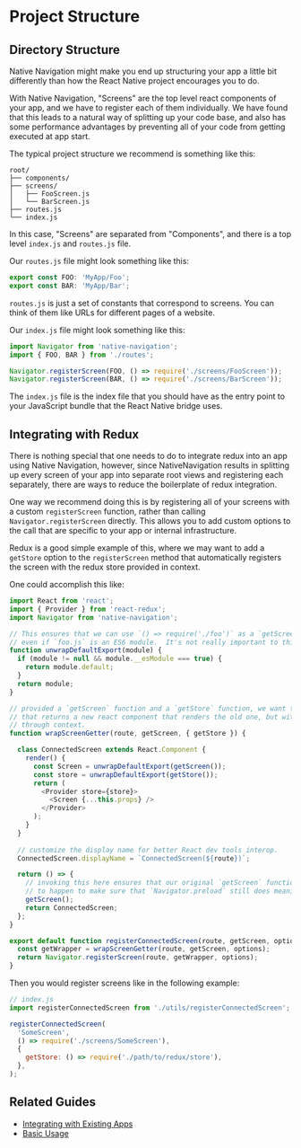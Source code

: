 # Project Structure


## Directory Structure

Native Navigation might make you end up structuring your app a little bit differently than 
how the React Native project encourages you to do.

With Native Navigation, "Screens" are the top level react components of your app, and we have to
register each of them individually. We have found that this leads to a natural way of splitting up
your code base, and also has some performance advantages by preventing all of your code from getting
executed at app start.

The typical project structure we recommend is something like this:

```
root/
├── components/
├── screens/
│   ├── FooScreen.js
│   └── BarScreen.js
├── routes.js
└── index.js
```

In this case, "Screens" are separated from "Components", and there is a top level `index.js` and `routes.js`
file.

Our `routes.js` file might look something like this:

```js
export const FOO: 'MyApp/Foo';
export const BAR: 'MyApp/Bar';
```

`routes.js` is just a set of constants that correspond to screens. You can think of them like URLs
for different pages of a website.

Our `index.js` file might look something like this:

```js
import Navigator from 'native-navigation';
import { FOO, BAR } from './routes';

Navigator.registerScreen(FOO, () => require('./screens/FooScreen'));
Navigator.registerScreen(BAR, () => require('./screens/BarScreen'));

```

The `index.js` file is the index file that you should have as the entry point to your JavaScript 
bundle that the React Native bridge uses.


## Integrating with Redux

There is nothing special that one needs to do to integrate redux into an app using Native Navigation,
however, since NativeNavigation results in splitting up every screen of your app into separate root
views and registering each separately, there are ways to reduce the boilerplate of redux integration.
 
One way we recommend doing this is by registering all of your screens with a custom `registerScreen`
function, rather than calling `Navigator.registerScreen` directly. This allows you to add custom 
options to the call that are specific to your app or internal infrastructure.

Redux is a good simple example of this, where we may want to add a `getStore` option to the
`registerScreen` method that automatically registers the screen with the redux store provided in
context.

One could accomplish this like:

```js
import React from 'react';
import { Provider } from 'react-redux';
import Navigator from 'native-navigation';

// This ensures that we can use `() => require('./foo')` as a `getScreen` or `getStore` option,
// even if `foo.js` is an ES6 module.  It's not really important to this example.
function unwrapDefaultExport(module) {
  if (module != null && module.__esModule === true) {
    return module.default;
  }
  return module;
}

// provided a `getScreen` function and a `getStore` function, we want to return a new function
// that returns a new react component that renders the old one, but with the redux store provided
// through context.
function wrapScreenGetter(route, getScreen, { getStore }) {

  class ConnectedScreen extends React.Component {
    render() {
      const Screen = unwrapDefaultExport(getScreen());
      const store = unwrapDefaultExport(getStore());
      return (
        <Provider store={store}>
          <Screen {...this.props} />
        </Provider>
      );
    }
  }
  
  // customize the display name for better React dev tools interop.
  ConnectedScreen.displayName = `ConnectedScreen(${route})`;

  return () => {
    // invoking this here ensures that our original `getScreen` function gets called, which we want
    // to happen to make sure that `Navigator.preload` still does meaningful work.
    getScreen();
    return ConnectedScreen;
  };
}

export default function registerConnectedScreen(route, getScreen, options = {}) {
  const getWrapper = wrapScreenGetter(route, getScreen, options);
  return Navigator.registerScreen(route, getWrapper, options);
}
```

Then you would register screens like in the following example:

```js
// index.js
import registerConnectedScreen from './utils/registerConnectedScreen';

registerConnectedScreen(
  'SomeScreen',
  () => require('./screens/SomeScreen'),
  {
    getStore: () => require('./path/to/redux/store'),
  },
);
```


## Related Guides

- [Integrating with Existing Apps](/docs/guides/integrating-with-existing-apps.md)
- [Basic Usage](/docs/guides/basic-usage.md)
